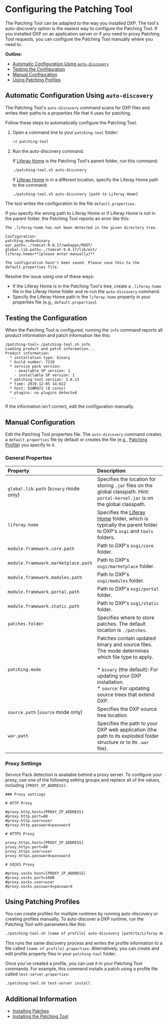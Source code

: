 # Configuring the Patching Tool

The Patching Tool can be adapted to the way you installed DXP. The tool's auto-discovery option is the easiest way to configure the Patching Tool. If you installed DXP on an application server or if you need to proxy Patching Tool requests, you can configure the Patching Tool manually where you need to.

**Outline:**

* [Automatic Configuration Using `auto-discovery`](#automatic-configuration-using-auto-discovery)
* [Testing the Configuration](#testing-the-configuration)
* [Manual Configuration](#manual-configuration)
* [Using Patching Profiles](#using-patching-profiles)

## Automatic Configuration Using `auto-discovery`

The Patching Tool's `auto-discovery` command scans for DXP files and writes their paths to a properties file that it uses for patching.

Follow these steps to automatically configure the Patching Tool:

1. Open a command line to your `patching-tool` folder:

    ```bash
    cd patching-tool
    ```

1. Run the auto-discovery command.

    If [Liferay Home](../../reference/liferay-home.md) is the Patching Tool's parent folder, run this command:

    ```bash
    ./patching-tool.sh auto-discovery
    ```

    If [Liferay Home](../../reference/liferay-home.md) is in a different location, specify the Liferay Home path to the command:

    ```bash
    ./patching-tool.sh auto-discovery [path to Liferay Home]
    ```

The tool writes the configuration to the file `default.properties`.

If you specify the wrong path to Liferay Home or if Liferay Home is not in the parent folder, the Patching Tool reports an error like this:

```
The .liferay-home has not been detected in the given directory tree.

Configuration:
patching.mode=binary
war.path=../tomcat-9.0.17/webapps/ROOT/
global.lib.path=../tomcat-9.0.17/lib/ext/
liferay.home=**[please enter manually]**

The configuration hasn't been saved. Please save this to the default.properties file.
```

Resolve the issue using one of these ways:

* If the Liferay Home is in the Patching Tool's tree, create a `.liferay-home` file in the Liferay Home folder and re-run the `auto-discovery` command.
* Specify the Liferay Home path in the `liferay.home` property in your properties file (e.g., `default.properties`).

## Testing the Configuration

When the Patching Tool is configured, running the `info` command reports all product information and patch information like this:

```
/patching-tool>./patching-tool.sh info
Loading product and patch information...
Product information:
  * installation type: binary
  * build number: 7210
  * service pack version:
    - available SP version: 1
    - installable SP version: 1
  * patching-tool version: 2.0.13
  * time: 2019-12-05 14:02Z
  * host: 91WRQ72 (8 cores)
  * plugins: no plugins detected
  ...
```

If the information isn't correct, edit the configuration manually.

## Manual Configuration

Edit the Patching Tool properties file. The `auto-discovery` command creates a `default.properties` file by default or creates the file (e.g., [Patching Profile](#using-patching-profiles)) you specify to it.

### General Properties

| Property | Description |
| :------- | :---------- |
| `global.lib.path` (`binary` mode only) | Specifies the location for storing `.jar` files on the global classpath. Hint: `portal-kernel.jar` is on the global classpath. |
| `liferay.home` | Specifies the [Liferay Home](../../reference/liferay-home.md) folder, which is typically the parent folder to DXP's `osgi` and `tools` folders. |
| `module.framework.core.path` | Path to DXP's `osgi/core` folder. |
| `module.framework.marketplace.path` | Path to DXP's `osgi/marketplace` folder. |
| `module.framework.modules.path` | Path to DXP's `osgi/modules` folder. |
| `module.framework.portal.path` | Path to DXP's `osgi/portal` folder. |
| `module.framework.static.path` | Path to DXP's `osgi/static` folder. |
| `patches.folder` | Specifies where to store patches. The default location is `./patches`. |
| `patching.mode` | Patches contain updated binary and source files. The mode determines which file type to apply.<br><br>* `binary` (the default): For updating your DXP installation.<br>* `source`: For updating source trees that extend DXP. |
| `source.path` (`source` mode only) | Specifies the DXP source tree location. |
| `war.path` | Specifies the path to your DXP web application (the path to its exploded folder structure or to its `.war` file). |

### Proxy Settings

Service Pack detection is available behind a proxy server. To configure your proxy, use one of the following setting groups and replace all of the values, including `[PROXY_IP_ADDRESS]`:

```properties
### Proxy settings

# HTTP Proxy

#proxy.http.host=[PROXY_IP_ADDRESS]
#proxy.http.port=80
#proxy.http.user=user
#proxy.http.password=password

# HTTPS Proxy

proxy.https.host=[PROXY_IP_ADDRESS]
proxy.https.port=80
proxy.https.user=user
proxy.https.password=password

# SOCKS Proxy

#proxy.socks.host=[PROXY_IP_ADDRESS]
#proxy.socks.port=1080
#proxy.socks.user=user
#proxy.socks.password=password
```

## Using Patching Profiles

You can create profiles for multiple runtimes by running auto-discovery or creating profiles manually. To auto-discover a DXP runtime, run the Patching Tool with parameters like this:

```bash
./patching-tool.sh [name of profile] auto-discovery [path/to/Liferay Home]
```

This runs the same discovery process and writes the profile information to a file called `[name of profile].properties`. Alternatively, you can create and edit profile property files in your `patching-tool` folder.

Once you've created a profile, you can use it in your Patching Tool commands. For example, this command installs a patch using a profile file called `test-server.properties`:

```bash
./patching-tool.sh test-server install
```

## Additional Information

* [Installing Patches](./installing-patches.md)
* [Installing the Patching Tool](./installing-the-patching-tool.md)